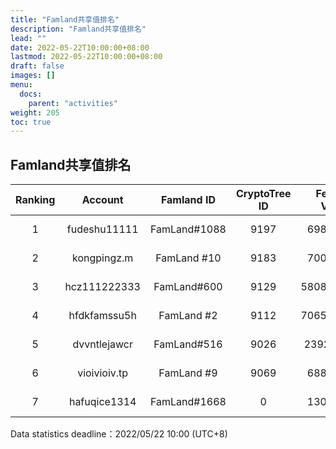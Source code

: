 ```yaml
---
title: "Famland共享值排名"
description: "Famland共享值排名"
lead: ""
date: 2022-05-22T10:00:00+08:00
lastmod: 2022-05-22T10:00:00+08:00
draft: false
images: []
menu:
  docs:
    parent: "activities"
weight: 205
toc: true
---
```


## Famland共享值排名

| Ranking |   Account    |  Famland ID  | CryptoTree ID | Fertility Value | Fertility Bonus | Shared Value |   Create Time   |
| :-----: | :----------: | :----------: | :-----------: | :-------------: | :-------------: | :----------: | :-------------: |
|    1    | fudeshu11111 | FamLand#1088 |     9197      |    69895.125    |       300       |   522.6762   | 2022/5/3  18:49 |
|    2    | kongpingz.m  |  FamLand #10 |     9183      |    70032.825    |       300       |     518      | 2022/5/1  23:35 |
|    3    | hcz111222333 | FamLand#600  |     9129      |   58081.26726   |       300       |   513.7282   | 2022/5/3  3:03  |
|    4    | hfdkfamssu5h |  FamLand #2  |     9112      |   70656.52834   |       300       |    512.28    | 2022/5/1  17:36 |
|    5    | dvvntlejawcr | FamLand#516  |     9026      |   23926.1301    |       300       |    509.9     | 2022/5/3  0:31  |
|    6    | vioivioiv.tp |  FamLand #9  |     9069      |    68890.725    |       300       |     505      | 2022/5/1  23:32 |
|    7    | hafuqice1314 | FamLand#1668 |       0       |    13068.975    |       200       |   502.006    | 2022/5/5  13:56 |

Data statistics deadline：2022/05/22 10:00 (UTC+8)
